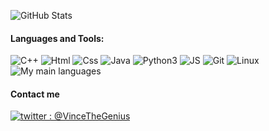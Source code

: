 ![GitHub Stats](https://github-readme-stats.vercel.app/api?username=VinceTheGenius&hide_border=true&count_private=true&show_icons=true&theme=dark)

#### Languages and Tools:
![C++](https://img.shields.io/badge/-C++-000000?style=for-the-badge&logo=C%2B%2B&logoColor=blue)
![Html](https://img.shields.io/badge/HTML5-000000?style=for-the-badge&logo=html5&logoColor=red)
![Css](https://img.shields.io/badge/CSS3-000000?style=for-the-badge&logo=css3&logoColor=red)
![Java](https://img.shields.io/badge/-Java-000000?style=for-the-badge&logo=Java&logoColor=red)
![Python3](https://img.shields.io/badge/-Py3-000000?style=for-the-badge&logo=Python&logoColor=cyan)
![JS](https://img.shields.io/badge/-JS-000000?style=for-the-badge&logo=JavaScript&logoColor=yellow)
![Git](https://img.shields.io/badge/-Git-000000?style=for-the-badge&logo=Git&logoColor=red)
![Linux](https://img.shields.io/badge/-Linux-000000?style=for-the-badge&logo=Linux&logoColor=white)<br/>
![My main languages](https://github-readme-stats.vercel.app/api/top-langs/?username=VinceTheGenius&hide_border=true&hide=stars&theme=dark&show_icons=true&layout=compact)


#### Contact me
[![twitter : @VinceTheGenius](https://img.shields.io/badge/-%40VinceTheGenius-000000?style=for-the-badge&logo=twitter&logoColor=cyan)][twitter]

[twitter]: https://twitter.com/VinceTheGenius
